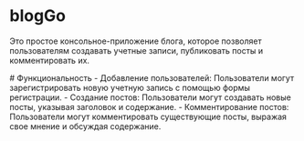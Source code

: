 # blogGo
<p>Это простое консольное-приложение блога, которое позволяет пользователям создавать учетные записи, публиковать посты и комментировать их.</p>
# Функциональность
- Добавление пользователей: Пользователи могут зарегистрировать новую учетную запись с помощью формы регистрации.
- Создание постов: Пользователи могут создавать новые посты, указывая заголовок и содержание.
- Комментирование постов: Пользователи могут комментировать существующие посты, выражая свое мнение и обсуждая содержание.
